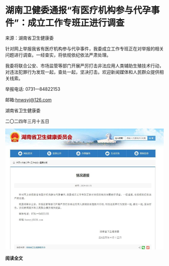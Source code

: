 # 湖南卫健委通报“有医疗机构参与代孕事件”：成立工作专班正进行调查

来源：湖南省卫生健康委

针对网上举报我省有医疗机构参与代孕事件，我委成立工作专班正在对举报的相关问题进行调查。一经查实，将依规依纪依法严肃处理。

我委将联合公安、市场监管等部门开展严厉打击非法应用人类辅助生殖技术行动，对违法犯罪行为发现一起，查处一起，坚决打击。欢迎新闻媒体和人民群众提供相关线索。

举报电话: 0731—84822153

邮箱:hnwsyj@126.com

湖南省卫生健康委

二〇二四年三月十五日

![0083b26b2e35fe5471ebca61022acf8c.jpg](https://raw.githubusercontent.com/qqhsx/qqnews_image/main/2024/03/15/湖南卫健委通报“有医疗机构参与代孕事件”：成立工作专班正进行调查/0083b26b2e35fe5471ebca61022acf8c.jpg)

**阅读全文**

